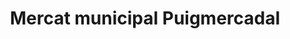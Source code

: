 ---
title: "Mercat municipal Puigmercadal"
url: /manresa/mercat-municipal-puigmercadal/
shop: comodidad
---
